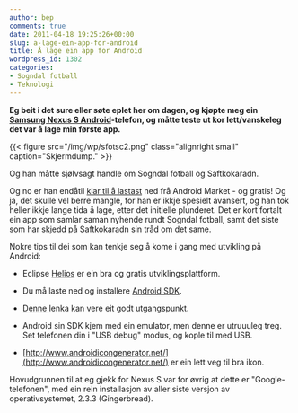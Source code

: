 ```yaml
---
author: bep
comments: true
date: 2011-04-18 19:25:26+00:00
slug: a-lage-ein-app-for-android
title: Å lage ein app for Android
wordpress_id: 1302
categories:
- Sogndal fotball
- Teknologi
---
```


**Eg beit i det sure eller søte eplet her om dagen, og kjøpte meg ein [Samsung Nexus S Android](http://www.amobil.no/artikler/samsung_nexus_s/81508/konklusjon)-telefon, og måtte teste ut kor lett/vanskeleg det var å lage min første app.**

{{< figure src="/img/wp/sfotsc2.png" class="alignright small" caption="Skjermdump." >}}

<!--more-->

Og han måtte sjølvsagt handle om Sogndal fotball og Saftkokaradn.

Og no er han endåtil [klar til å lastast](https://market.android.com/details?id=com.bep.sogndalfotball) ned frå Android Market - og gratis! Og ja, det skulle vel berre mangle, for han er ikkje spesielt avansert, og han tok heller ikkje lange tida å lage, etter det initielle plunderet. Det er kort fortalt ein app som samlar saman nyhende rundt Sogndal fotball, samt det siste som har skjedd på Saftkokaradn sin tråd om det same.

Nokre tips til dei som kan tenkje seg å kome i gang med utvikling på Android:



	
  * Eclipse [Helios](http://www.eclipse.org/downloads/) er ein bra og gratis utviklingsplattform.

	
  * Du må laste ned og installere [Android SDK](http://developer.android.com/sdk/index.html).

	
  * [Denne ](http://code.google.com/a/eclipselabs.org/p/m2eclipse-android-integration/wiki/GettingStarted)lenka kan vere eit godt utgangspunkt.

	
  * Android sin SDK kjem med ein emulator, men denne er utruuuleg treg. Set telefonen din i "USB debug" modus, og kople til med USB.

	
  * [http://www.androidicongenerator.net/](http://www.androidicongenerator.net/) er ein lett veg til bra ikon.


Hovudgrunnen til at eg gjekk for Nexus S var for øvrig at dette er "Google-telefonen", med ein rein installasjon av aller siste versjon av operativsystemet, 2.3.3 (Gingerbread).
